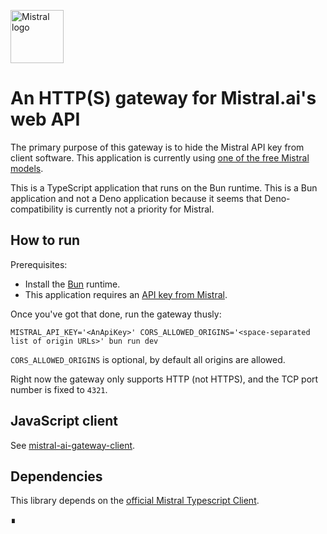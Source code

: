 <p align="left">
<a href="https://mistral.ai/" target="_blank" rel="noreferrer"><img src="https://raw.githubusercontent.com/doga/doga/refs/heads/main/logos/Mistral_AI_logo_(2025%E2%80%93).svg" height="85" alt="Mistral logo" /></a>
</p>

# An HTTP(S) gateway for Mistral.ai's web API

The primary purpose of this gateway is to hide the Mistral API key from client software. This application is currently using [one of the free Mistral models](https://docs.mistral.ai/getting-started/models/models_overview/#free-models).

This is a TypeScript application that runs on the Bun runtime.
This is a Bun application and not a Deno application because it seems that Deno-compatibility is currently not a priority for Mistral.

## How to run

Prerequisites:

- Install the [Bun](https://bun.sh) runtime.
- This application requires an [API key from Mistral](https://console.mistral.ai/api-keys).

Once you've got that done, run the gateway thusly:

```shell
MISTRAL_API_KEY='<AnApiKey>' CORS_ALLOWED_ORIGINS='<space-separated list of origin URLs>' bun run dev
```

`CORS_ALLOWED_ORIGINS` is optional, by default all origins are allowed.

Right now the gateway only supports HTTP (not HTTPS), and the TCP port number is fixed to `4321`.

## JavaScript client

See [mistral-ai-gateway-client](https://github.com/doga/mistral-ai-gateway-client).

## Dependencies

This library depends on the [official Mistral Typescript Client](https://github.com/mistralai/client-ts).

∎
